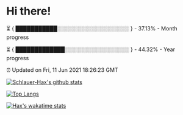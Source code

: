 # Hi there!

⏳ { ███████████░░░░░░░░░░░░░░░░░░░ } - 37.13% - Month progress

⏳ { █████████████░░░░░░░░░░░░░░░░░ } - 44.32% - Year progress

⏰ Updated on Fri, 11 Jun 2021 18:26:23 GMT


[![Schlauer-Hax's github stats](https://github-readme-stats.vercel.app/api?username=Schlauer-Hax&show_icons=true&theme=dark&count_private=true)](https://github.com/Schlauer-Hax)


[![Top Langs](https://github-readme-stats.vercel.app/api/top-langs/?username=Schlauer-Hax&layout=compact&theme=dark)](https://github.com/Schlauer-Hax?tab=repositories)


[![Hax's wakatime stats](https://github-readme-stats.vercel.app/api/wakatime?username=Hax&theme=dark)](https://wakatime.com/@Hax)

